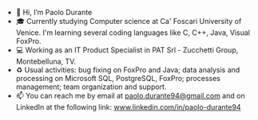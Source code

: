 - 👋 Hi, I’m Paolo Durante
- :mortar_board: Currently studying Computer science at Ca' Foscari University of Venice. I'm learning several coding languages like C, C++, Java, Visual FoxPro.
- :computer: Working as an IT Product Specialist in PAT Srl - Zucchetti Group, Montebelluna, TV. 
- :recycle: Usual activities: bug fixing on FoxPro and Java; data analysis and processing on Microsoft SQL, PostgreSQL, FoxPro; processes management; team organization and support.
- 📫 You can reach me by email at paolo.durante94@gmail.com and on LinkedIn at the following link: www.linkedin.com/in/paolo-durante94

<!---
paolodurante94/paolodurante94 is a ✨ special ✨ repository because its `README.md` (this file) appears on your GitHub profile.
You can click the Preview link to take a look at your changes.
--->
